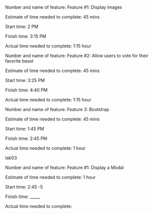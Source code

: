 Number and name of feature: Feature #1: Display images

Estimate of time needed to complete: 45 mins

Start time: 2 PM

Finish time: 3:15 PM

Actual time needed to complete: 1:15 hour


Number and name of feature: Feature #2: Allow users to vote for their favorite beast

Estimate of time needed to complete: 45 mins

Start time: 3:25 PM

Finish time: 4:40 PM

Actual time needed to complete: 1:15 hour


Number and name of feature: Feature 3: Bootstrap

Estimate of time needed to complete: 45 mins

Start time: 1:45 PM

Finish time: 2:45 PM

Actual time needed to complete: 1 hour


lab03

Number and name of feature: Feature #1: Display a Modal

Estimate of time needed to complete: 1 hour

Start time: 2:45 -5

Finish time: _____

Actual time needed to complete: 
